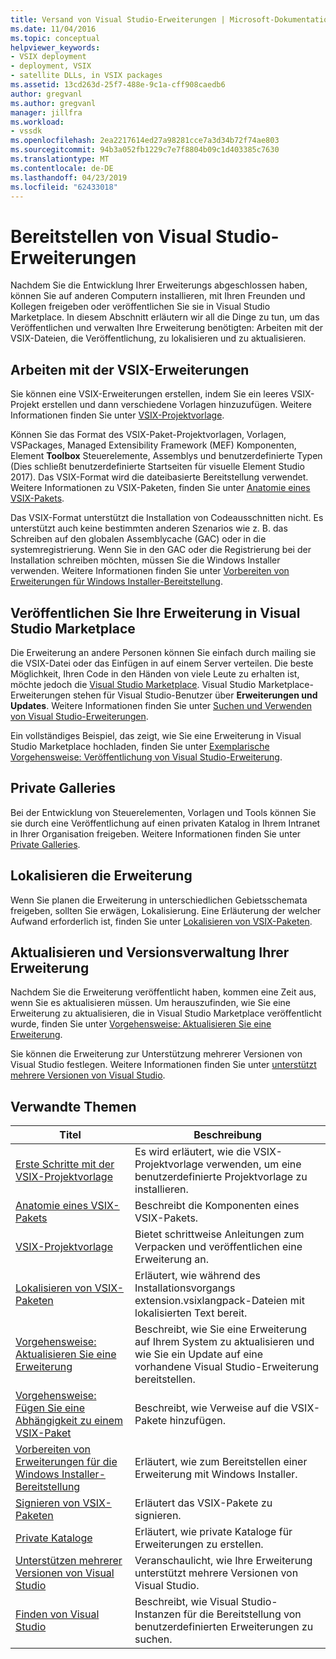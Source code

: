 ```yaml
---
title: Versand von Visual Studio-Erweiterungen | Microsoft-Dokumentation
ms.date: 11/04/2016
ms.topic: conceptual
helpviewer_keywords:
- VSIX deployment
- deployment, VSIX
- satellite DLLs, in VSIX packages
ms.assetid: 13cd263d-25f7-488e-9c1a-cff908caedb6
author: gregvanl
ms.author: gregvanl
manager: jillfra
ms.workload:
- vssdk
ms.openlocfilehash: 2ea2217614ed27a98281cce7a3d34b72f74ae803
ms.sourcegitcommit: 94b3a052fb1229c7e7f8804b09c1d403385c7630
ms.translationtype: MT
ms.contentlocale: de-DE
ms.lasthandoff: 04/23/2019
ms.locfileid: "62433018"
---
```

# <a name="shipping-visual-studio-extensions"></a>Bereitstellen von Visual Studio-Erweiterungen
Nachdem Sie die Entwicklung Ihrer Erweiterungs abgeschlossen haben, können Sie auf anderen Computern installieren, mit Ihren Freunden und Kollegen freigeben oder veröffentlichen Sie sie in Visual Studio Marketplace. In diesem Abschnitt erläutern wir all die Dinge zu tun, um das Veröffentlichen und verwalten Ihre Erweiterung benötigten: Arbeiten mit der VSIX-Dateien, die Veröffentlichung, zu lokalisieren und zu aktualisieren.

## <a name="working-with-vsix-extensions"></a>Arbeiten mit der VSIX-Erweiterungen
 Sie können eine VSIX-Erweiterungen erstellen, indem Sie ein leeres VSIX-Projekt erstellen und dann verschiedene Vorlagen hinzuzufügen. Weitere Informationen finden Sie unter [VSIX-Projektvorlage](../extensibility/vsix-project-template.md).

 Können Sie das Format des VSIX-Paket-Projektvorlagen, Vorlagen, VSPackages, Managed Extensibility Framework (MEF) Komponenten, Element **Toolbox** Steuerelemente, Assemblys und benutzerdefinierte Typen (Dies schließt benutzerdefinierte Startseiten für visuelle Element Studio 2017). Das VSIX-Format wird die dateibasierte Bereitstellung verwendet. Weitere Informationen zu VSIX-Paketen, finden Sie unter [Anatomie eines VSIX-Pakets](../extensibility/anatomy-of-a-vsix-package.md).

 Das VSIX-Format unterstützt die Installation von Codeausschnitten nicht. Es unterstützt auch keine bestimmten anderen Szenarios wie z. B. das Schreiben auf den globalen Assemblycache (GAC) oder in die systemregistrierung. Wenn Sie in den GAC oder die Registrierung bei der Installation schreiben möchten, müssen Sie die Windows Installer verwenden. Weitere Informationen finden Sie unter [Vorbereiten von Erweiterungen für Windows Installer-Bereitstellung](../extensibility/preparing-extensions-for-windows-installer-deployment.md).

## <a name="publishing-your-extension-to-the-visual-studio-marketplace"></a>Veröffentlichen Sie Ihre Erweiterung in Visual Studio Marketplace
 Die Erweiterung an andere Personen können Sie einfach durch mailing sie die VSIX-Datei oder das Einfügen in auf einem Server verteilen. Die beste Möglichkeit, Ihren Code in den Händen von viele Leute zu erhalten ist, möchte jedoch die [Visual Studio Marketplace](https://marketplace.visualstudio.com/vs). Visual Studio Marketplace-Erweiterungen stehen für Visual Studio-Benutzer über **Erweiterungen und Updates**. Weitere Informationen finden Sie unter [Suchen und Verwenden von Visual Studio-Erweiterungen](../ide/finding-and-using-visual-studio-extensions.md).

 Ein vollständiges Beispiel, das zeigt, wie Sie eine Erweiterung in Visual Studio Marketplace hochladen, finden Sie unter [Exemplarische Vorgehensweise: Veröffentlichung von Visual Studio-Erweiterung](../extensibility/walkthrough-publishing-a-visual-studio-extension.md).

## <a name="private-galleries"></a>Private Galleries
 Bei der Entwicklung von Steuerelementen, Vorlagen und Tools können Sie sie durch eine Veröffentlichung auf einen privaten Katalog in Ihrem Intranet in Ihrer Organisation freigeben. Weitere Informationen finden Sie unter [Private Galleries](../extensibility/private-galleries.md).

## <a name="localizing-your-extension"></a>Lokalisieren die Erweiterung
 Wenn Sie planen die Erweiterung in unterschiedlichen Gebietsschemata freigeben, sollten Sie erwägen, Lokalisierung. Eine Erläuterung der welcher Aufwand erforderlich ist, finden Sie unter [Lokalisieren von VSIX-Paketen](../extensibility/localizing-vsix-packages.md).

## <a name="updating-and-versioning-your-extension"></a>Aktualisieren und Versionsverwaltung Ihrer Erweiterung
 Nachdem Sie die Erweiterung veröffentlicht haben, kommen eine Zeit aus, wenn Sie es aktualisieren müssen. Um herauszufinden, wie Sie eine Erweiterung zu aktualisieren, die in Visual Studio Marketplace veröffentlicht wurde, finden Sie unter [Vorgehensweise: Aktualisieren Sie eine Erweiterung](../extensibility/how-to-update-a-visual-studio-extension.md).

 Sie können die Erweiterung zur Unterstützung mehrerer Versionen von Visual Studio festlegen. Weitere Informationen finden Sie unter [unterstützt mehrere Versionen von Visual Studio](../extensibility/supporting-multiple-versions-of-visual-studio.md).

## <a name="related-topics"></a>Verwandte Themen

|Titel|Beschreibung|
|-----------|-----------------|
|[Erste Schritte mit der VSIX-Projektvorlage](../extensibility/getting-started-with-the-vsix-project-template.md)|Es wird erläutert, wie die VSIX-Projektvorlage verwenden, um eine benutzerdefinierte Projektvorlage zu installieren.|
|[Anatomie eines VSIX-Pakets](../extensibility/anatomy-of-a-vsix-package.md)|Beschreibt die Komponenten eines VSIX-Pakets.|
|[VSIX-Projektvorlage](../extensibility/vsix-project-template.md)|Bietet schrittweise Anleitungen zum Verpacken und veröffentlichen eine Erweiterung an.|
|[Lokalisieren von VSIX-Paketen](../extensibility/localizing-vsix-packages.md)|Erläutert, wie während des Installationsvorgangs extension.vsixlangpack-Dateien mit lokalisierten Text bereit.|
|[Vorgehensweise: Aktualisieren Sie eine Erweiterung](../extensibility/how-to-update-a-visual-studio-extension.md)|Beschreibt, wie Sie eine Erweiterung auf Ihrem System zu aktualisieren und wie Sie ein Update auf eine vorhandene Visual Studio-Erweiterung bereitstellen.|
|[Vorgehensweise: Fügen Sie eine Abhängigkeit zu einem VSIX-Paket](../extensibility/how-to-add-a-dependency-to-a-vsix-package.md)|Beschreibt, wie Verweise auf die VSIX-Pakete hinzufügen.|
|[Vorbereiten von Erweiterungen für die Windows Installer-Bereitstellung](../extensibility/preparing-extensions-for-windows-installer-deployment.md)|Erläutert, wie zum Bereitstellen einer Erweiterung mit Windows Installer.|
|[Signieren von VSIX-Paketen](../extensibility/signing-vsix-packages.md)|Erläutert das VSIX-Pakete zu signieren.|
|[Private Kataloge](../extensibility/private-galleries.md)|Erläutert, wie private Kataloge für Erweiterungen zu erstellen.|
|[Unterstützen mehrerer Versionen von Visual Studio](../extensibility/supporting-multiple-versions-of-visual-studio.md)|Veranschaulicht, wie Ihre Erweiterung unterstützt mehrere Versionen von Visual Studio.|
|[Finden von Visual Studio](locating-visual-studio.md)|Beschreibt, wie Visual Studio-Instanzen für die Bereitstellung von benutzerdefinierten Erweiterungen zu suchen.|
